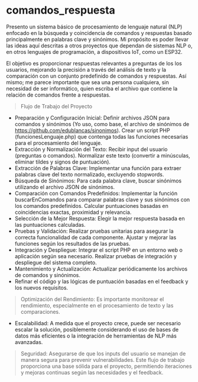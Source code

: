 # comandos_respuesta
Presento un sistema básico de procesamiento de lenguaje natural (NLP) enfocado en la búsqueda y coincidencia de comandos y respuestas basado principalmente en palabras clave y sinónimos. Mi propósito es poder llevar las ideas aquí descritas a otros proyectos que dependan de sistemas NLP o, en otros lenguajes de programación, a dispositivos IoT, como un ESP32.

El objetivo es proporcionar respuestas relevantes a preguntas de los los usuarios, mejorando la precisión a través del análisis de texto y la comparación con un conjunto predefinido de comandos y respuestas. Así mismo; me parece importante que sea una persona cualquiera, sin necesidad de ser informático, quien escriba el archivo que contiene la relación de comandos frente a respuestas.

> Flujo de Trabajo del Proyecto
  - Preparación y Configuración Inicial:
    Definir archivos JSON para comandos y sinónimos (Yo uso, como base, el archivo de sinónimos de https://github.com/edublancas/sinonimos). 
    Crear un script PHP (funcionesLenguaje.php) que contenga todas las funciones necesarias para el procesamiento del lenguaje.
  - Extracción y Normalización del Texto:
    Recibir input del usuario (preguntas o comandos).
    Normalizar este texto (convertir a minúsculas, eliminar tildes y signos de puntuación).
  - Extracción de Palabras Clave:
    Implementar una función para extraer palabras clave del texto normalizado, excluyendo stopwords.
  - Búsqueda de Sinónimos:
    Para cada palabra clave, buscar sinónimos utilizando el archivo JSON de sinónimos.
  - Comparación con Comandos Predefinidos:
    Implementar la función buscarEnComandos para comparar palabras clave y sus sinónimos con los comandos predefinidos.
    Calcular puntuaciones basadas en coincidencias exactas, proximidad y relevancia.
  - Selección de la Mejor Respuesta:
    Elegir la mejor respuesta basada en las puntuaciones calculadas.
  - Pruebas y Validación:
    Realizar pruebas unitarias para asegurar la correcta funcionalidad de cada componente.
    Ajustar y mejorar las funciones según los resultados de las pruebas.
  - Integración y Despliegue:
    Integrar el script PHP en un entorno web o aplicación según sea necesario.
    Realizar pruebas de integración y despliegue del sistema completo.
  - Mantenimiento y Actualización:
    Actualizar periódicamente los archivos de comandos y sinónimos.
  - Refinar el código y las lógicas de puntuación basadas en el feedback y los nuevos requisitos.

> Optimización del Rendimiento: Es importante monitorear el rendimiento, especialmente en el procesamiento de texto y las comparaciones.
  - Escalabilidad: 
    A medida que el proyecto crece, puede ser necesario escalar la solución, posiblemente considerando el uso de bases de datos más eficientes o la integración de herramientas de NLP más avanzadas.

> Seguridad: 
    Asegurarse de que los inputs del usuario se manejan de manera segura para prevenir vulnerabilidades.
Este flujo de trabajo proporciona una base sólida para el proyecto, permitiendo iteraciones y mejoras continuas según las necesidades y el feedback.


